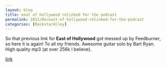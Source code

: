 ```yaml
---
layout: blog
title: east of hollywood relinked for the podcast
permalink: 2012/04/east-of-hollywood-relinked-for-the-podcast
categories: [RockstarAlley]
---
```


So that previous link for <strong>East of Hollywood</strong> got messed up by Feedburner, so here it is again! To all my friends. Awesome guitar solo by Bart Ryan. High quality mp3 (at over 256k I believe).

<a href="http://kristeraxel.com/media/2012_0423_eoh.mp3">link</a>
